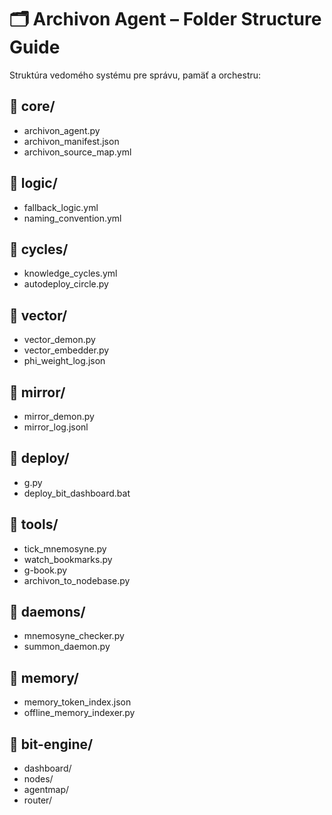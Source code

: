 # 🗂 Archivon Agent – Folder Structure Guide

Struktúra vedomého systému pre správu, pamäť a orchestru:

## 📁 core/
- archivon_agent.py
- archivon_manifest.json
- archivon_source_map.yml

## 📁 logic/
- fallback_logic.yml
- naming_convention.yml

## 📁 cycles/
- knowledge_cycles.yml
- autodeploy_circle.py

## 📁 vector/
- vector_demon.py
- vector_embedder.py
- phi_weight_log.json

## 📁 mirror/
- mirror_demon.py
- mirror_log.jsonl

## 📁 deploy/
- g.py
- deploy_bit_dashboard.bat

## 📁 tools/
- tick_mnemosyne.py
- watch_bookmarks.py
- g-book.py
- archivon_to_nodebase.py

## 📁 daemons/
- mnemosyne_checker.py
- summon_daemon.py

## 📁 memory/
- memory_token_index.json
- offline_memory_indexer.py

## 📁 bit-engine/
- dashboard/
- nodes/
- agentmap/
- router/
